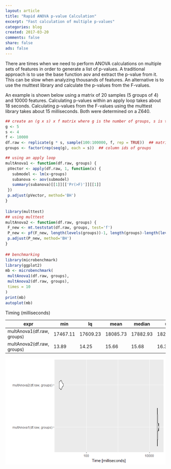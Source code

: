 ```yaml
---
layout: article
title: "Rapid ANOVA p-value Calculation"
excerpt: "Fast calculation of multiple p-values"
categories: blog
created: 2017-03-20
comments: false
share: false
ads: false
---
```


There are times when we need to perform ANOVA calculations on multiple sets of features in order to generate a list of p-values. A traditional approach is to use the base function aov and extract the p-value from it. This can be slow when analyzing thousands of features. An alternative is to use the multtest library and calculate the p-values from the F-values.  

An example is shown below using a matrix of 20 samples (5 groups of 4) and 10000 features. Calculating p-values within an apply loop takes about 18 seconds. Calculating p-values from the F-values using the multtest library takes about 15 milliseconds. Both were determined on a Z640.  

```r
## create an (g x s) x f matrix where g is the number of groups, s is the number of samples in each group and f is the number of features
g <- 5
s <- 4
f <- 10000
df.raw <- replicate(g * s, sample(100:100000, f, rep = TRUE))  ## matrix of data
groups <- factor(rep(seq(g), each = s))  ## column ids of groups
```

```r
## using an apply loop
multAnova1 <- function(df.raw, groups) {
 pVector <- apply(df.raw, 1, function(x) {
   submodel <- lm(x~groups)
   subanova <- aov(submodel)
   summary(subanova)[[1]][['Pr(>F)']][[1]]
 })
 p.adjust(pVector, method='BH')
}

library(multtest)
## using multtest
multAnova2 <- function(df.raw, groups) {
 F_new <- mt.teststat(df.raw, groups, test='f')
 P_new <- pf(F_new, length(levels(groups))-1, length(groups)-length(levels(groups)), lower.tail = F)
 p.adjust(P_new, method='BH')
}

## benchmarking
library(microbenchmark)
library(ggplot2)
mb <- microbenchmark(
 multAnova1(df.raw, groups),
 multAnova2(df.raw, groups),
 times = 10
)
print(mb)
autoplot(mb)
```

Timing (milliseconds)

expr | min | lq | mean | median | uq | max | nval
---- | --- | -- | ---- | ------ | -- | --- | ----
multAnova1(df.raw, groups) | 17467.11 | 17609.23 | 18085.73 | 17882.93 | 18203.27 | 19628.12 | 10
multAnova2(df.raw, groups) | 13.89 | 14.25 | 15.66 | 15.68 | 16.31 | 18.72 | 10

![](/images/post-images/2017-03-20-rapid-anova/RapidAnova.png)
